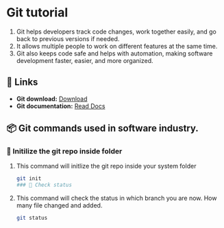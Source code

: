 # Git tutorial
1. Git helps developers track code changes, work together easily, and go back to previous versions if needed. 
2. It allows multiple people to work on different features at the same time. 
3. Git also keeps code safe and helps with automation, making software development faster, easier, and more organized.

## 🔗 Links

- **Git download:** [Download](https://git-scm.com/downloads)
- **Git documentation:** [Read Docs](https://git-scm.com/doc)


## 📦 Git commands used in software industry.

### 📜 Initilize the git repo inside folder

1. This command will initlize the git repo inside your system folder

   ```sh
   git init
   ### 📜 Check status
2. This command will check the status in which branch you are now. How many file changed and added.

   ```sh
   git status

